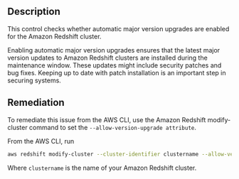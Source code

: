 ## Description

This control checks whether automatic major version upgrades are enabled for the Amazon Redshift cluster.

Enabling automatic major version upgrades ensures that the latest major version updates to Amazon Redshift clusters are installed during the maintenance window. These updates might include security patches and bug fixes. Keeping up to date with patch installation is an important step in securing systems.

## Remediation

To remediate this issue from the AWS CLI, use the Amazon Redshift modify-cluster command to set the `--allow-version-upgrade attribute`.

From the AWS CLI, run

```bash
aws redshift modify-cluster --cluster-identifier clustername --allow-version-upgrade
```

Where `clustername` is the name of your Amazon Redshift cluster.